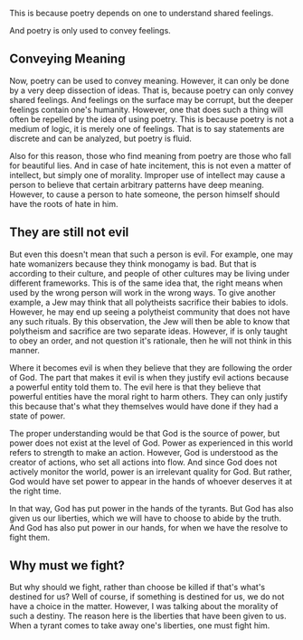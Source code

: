 This is because poetry depends on one to understand shared feelings.

And poetry is only used to convey feelings.
## Conveying Meaning
Now, poetry can be used to convey meaning.
However, it can only be done by a very deep dissection of ideas.
That is, because poetry can only convey shared feelings.
And feelings on the surface may be corrupt, but the deeper feelings contain one's humanity.
However, one that does such a thing will often be repelled by the idea of using poetry.
This is because poetry is not a medium of logic, it is merely one of feelings.
That is to say statements are discrete and can be analyzed, but poetry is fluid.

Also for this reason, those who find meaning from poetry are those who fall for beautiful lies.
And in case of hate incitement, this is not even a matter of intellect, but simply one of morality.
Improper use of intellect may cause a person to believe that certain arbitrary patterns have deep meaning.
However, to cause a person to hate someone, the person himself should have the roots of hate in him.
## They are still not evil
But even this doesn't mean that such a person is evil.
For example, one may hate womanizers because they think monogamy is bad.
But that is according to their culture, and people of other cultures may be living under different frameworks.
This is of the same idea that, the right means when used by the wrong person will work in the wrong ways.
To give another example, a Jew may think that all polytheists sacrifice their babies to idols.
However, he may end up seeing a polytheist community that does not have any such rituals.
By this observation, the Jew will then be able to know that polytheism and sacrifice are two separate ideas.
However, if is only taught to obey an order, and not question it's rationale, then he will not think in this manner.

Where it becomes evil is when they believe that they are following the order of God.
The part that makes it evil is when they justify evil actions because a powerful entity told them to.
The evil here is that they believe that powerful entities have the moral right to harm others.
They can only justify this because that's what they themselves would have done if they had a state of power.

The proper understanding would be that God is the source of power, but power does not exist at the level of God.
Power as experienced in this world refers to strength to make an action.
However, God is understood as the creator of actions, who set all actions into flow.
And since God does not actively monitor the world, power is an irrelevant quality for God.
But rather, God would have set power to appear in the hands of whoever deserves it at the right time.

In that way, God has put power in the hands of the tyrants.
But God has also given us our liberties, which we will have to choose to abide by the truth.
And God has also put power in our hands, for when we have the resolve to fight them.
## Why must we fight?
But why should we fight, rather than choose be killed if that's what's destined for us?
Well of course, if something is destined for us, we do not have a choice in the matter.
However, I was talking about the morality of such a destiny.
The reason here is the liberties that have been given to us.
When a tyrant comes to take away one's liberties, one must fight him.